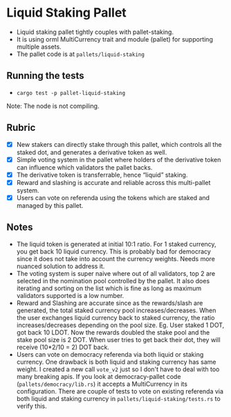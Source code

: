 # Liquid Staking Pallet
- Liquid staking pallet tightly couples with pallet-staking.
- It is using orml MultiCurrency trait and module (pallet) for supporting multiple assets.  
- The pallet code is at `pallets/liquid-staking`

## Running the tests
- `cargo test -p pallet-liquid-staking`

Note: The node is not compiling.
## Rubric
- [x] New stakers can directly stake through this pallet, which controls all the staked dot, and generates a derivative token as well.
- [x] Simple voting system in the pallet where holders of the derivative token can influence which validators the pallet backs.
- [x] The derivative token is transferrable, hence “liquid” staking.
- [x] Reward and slashing is accurate and reliable across this multi-pallet system.
- [x] Users can vote on referenda using the tokens which are staked and managed by this pallet.

## Notes
- The liquid token is generated at initial 10:1 ratio. For 1 staked currency, you get back 10 liquid currency. This is probably bad for democracy since it does not take into account the currency weights. Needs more nuanced solution to address it. 
- The voting system is super naive where out of all validators, top 2 are selected in the nomination pool controlled by the pallet. It also does iterating and sorting on the list which is fine as long as maximum validators supported is a low number. 
- Reward and Slashing are accurate since as the rewards/slash are generated, the total staked currency pool increases/decreases. When the user exchanges liquid currency back to staked currency, the ratio increases/decreases depending on the pool size. Eg. User staked 1 DOT, got back 10 LDOT. Now the rewards doubled the stake pool and the stake pool size is 2 DOT. When user tries to get back their dot, they will receive (10*2/10 = 2) DOT back.
- Users can vote on democracy referenda via both liquid or staking currency. One drawback is both liquid and staking currency has same weight. I created a new call `vote_v2` just so I don't have to deal with too many breaking apis. If you look at democracy-pallet code (`pallets/democracy/lib.rs`) it accepts a MultiCurrency in its configuration. There are couple of tests to vote on existing referenda via both liquid and staking currency in `pallets/liquid-staking/tests.rs` to verify this.

